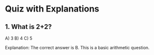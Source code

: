 # Quiz with Explanations

## 1. What is 2+2?

A) 3
B) 4
C) 5

Explanation: The correct answer is B. This is a basic arithmetic question.
